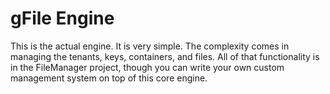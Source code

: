 ﻿# gFile Engine
This is the actual engine. It is very simple. 
The complexity comes in managing the tenants, keys, containers, and files.
All of that functionality is in the FileManager project, though you can write your own custom management system on top of this core engine.